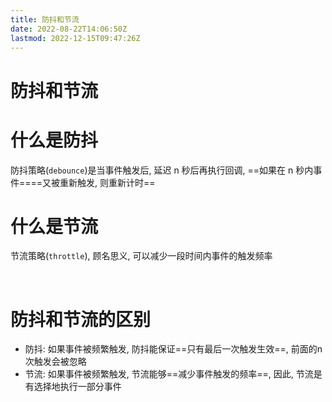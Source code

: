 ```yaml
---
title: 防抖和节流
date: 2022-08-22T14:06:50Z
lastmod: 2022-12-15T09:47:26Z
---
```


# 防抖和节流

# 什么是防抖

防抖策略(`debounce`​)是当事件触发后, 延迟 n 秒后再执行回调, ==如果在 n 秒内事件==​==又被重新触发, 则重新计时==

# 什么是节流

节流策略(`throttle`​), 顾名思义, 可以减少一段时间内事件的触发频率

‍

# 防抖和节流的区别

* 防抖: 如果事件被频繁触发, 防抖能保证==只有最后一次触发生效==, 前面的n次触发会被忽略
* 节流: 如果事件被频繁触发, 节流能够==减少事件触发的频率==, 因此, 节流是有选择地执行一部分事件

‍

